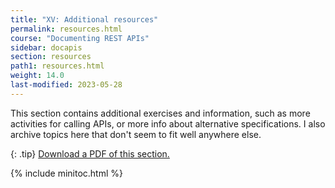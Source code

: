 ```yaml
---
title: "XV: Additional resources"
permalink: resources.html
course: "Documenting REST APIs"
sidebar: docapis
section: resources
path1: resources.html
weight: 14.0
last-modified: 2023-05-28
---
```


This section contains additional exercises and information, such as more activities for calling APIs, or more info about alternative specifications. I also archive topics here that don't seem to fit well anywhere else.

{: .tip}
<a class="noCrossRef" href="https://s3.us-west-1.wasabisys.com/learnapidoc-outputs/docapis_fifteen.pdf"><i class="fa fa-file-pdf-o"></i> Download a PDF of this section.</a>

{% include minitoc.html %}
